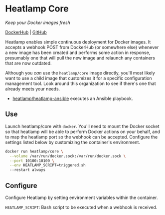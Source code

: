 # Heatlamp Core

*Keep your Docker images fresh*

[DockerHub](https://registry.hub.docker.com/u/heatlamp/core/) | [GitHub](https://github.com/heatlamp/heatlamp-core)

Heatlamp enables simple continuous deployment for Docker images. It accepts a webhook POST from DockerHub (or somewhere else) whenever a new image has been created and performs some action in response, presumably one that will pull the new image and relaunch any containers that are now outdated.

Although you *can* use the `heatlamp/core` image directly, you'll most likely want to use a child image that customizes it for a specific configuration management tool. Look around this organization to see if there's one that already meets your needs.

 * [heatlamp/heatlamp-ansible](https://github.com/heatlamp/heatlamp-ansible) executes an Ansible playbook.

## Use

Launch heatlamp/core with `docker`. You'll need to mount the Docker socket so that heatlamp will be able to perform Docker actions on your behalf, and to map the heatlamp port so the webhook can be accepted. Configure the settings listed below by customizing the container's environment.

```bash
docker run heatlamp/core \
  --volume /var/run/docker.sock:/var/run/docker.sock \
  --port 10100:10100 \
  --env HEATLAMP_SCRIPT=triggered.sh
  --restart always
```

## Configure

Configure Heatlamp by setting environment variables within the container.

`HEATLAMP_SCRIPT`: Bash script to be executed when a webhook is received.
